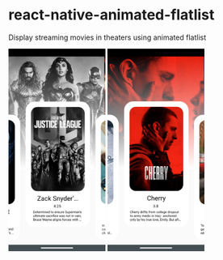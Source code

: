 # react-native-animated-flatlist
Display streaming movies in theaters using animated flatlist


<img src="Screenshot_20210422-125432.png" height="400" > 
<img src="Screenshot_20210422-125501.png" height="400" >
